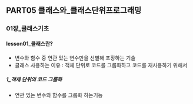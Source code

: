 ## PART05 클래스와_클래스단위프로그래밍

### 01장_클래스기초

#### lesson01_클래스란?

- 변수와 함수 중 연관 있는 변수만을 선별해 포장하는 기술
- 클래스 사용하는 이유 : 객체 단위로 코드를 그룹화하고 코드를 재사용하기 위해서

##### 1_객체 단위의 코드 그룹화

- 연관 있는 변수와 함수를 그룹화 하는기능




